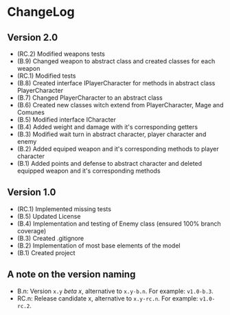 ChangeLog
=========

Version 2.0
-----------

- (RC.2) Modified weapons tests
- (B.9) Changed weapon to abstract class and created classes for each weapon
- (RC.1) Modified tests
- (B.8) Created interface IPlayerCharacter for methods in abstract class PlayerCharacter
- (B.7) Changed PlayerCharacter to an abstract class
- (B.6) Created new classes witch extend from PlayerCharacter, Mage and Comunes
- (B.5) Modified interface ICharacter
- (B.4) Added weight and damage with it's corresponding getters
- (B.3) Modified wait turn in abstract character, player character and enemy
- (B.2) Added equiped weapon and it's corresponding methods to player character
- (B.1) Added points and defense to abstract character and deleted equipped weapon and it's corresponding methods

Version 1.0
-----------
- (RC.1) Implemented missing tests
- (B.5) Updated License
- (B.4) Implementation and testing of Enemy class (ensured 100% branch coverage)
- (B.3) Created .gitignore
- (B.2) Implementation of most base elements of the model
- (B.1) Created project

A note on the version naming
----------------------------
- B.n: Version ``x.y`` _beta x_, alternative to ``x.y-b.n``.
  For example: ``v1.0-b.3``.
- RC.n: Release candidate x, alternative to ``x.y-rc.n``.
  For example: ``v1.0-rc.2``.